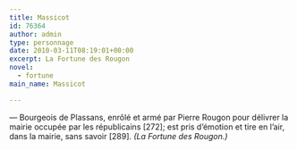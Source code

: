 ```yaml
---
title: Massicot
id: 76364
author: admin
type: personnage
date: 2010-03-11T08:19:01+00:00
excerpt: La Fortune des Rougon
novel:
  - fortune
main_name: Massicot

---
```

— Bourgeois de Plassans, enrôlé et armé par Pierre Rougon pour délivrer la mairie occupée par les républicains [272]; est pris d’émotion et tire en l’air, dans la mairie, sans savoir [289]. _(La Fortune des Rougon.)_